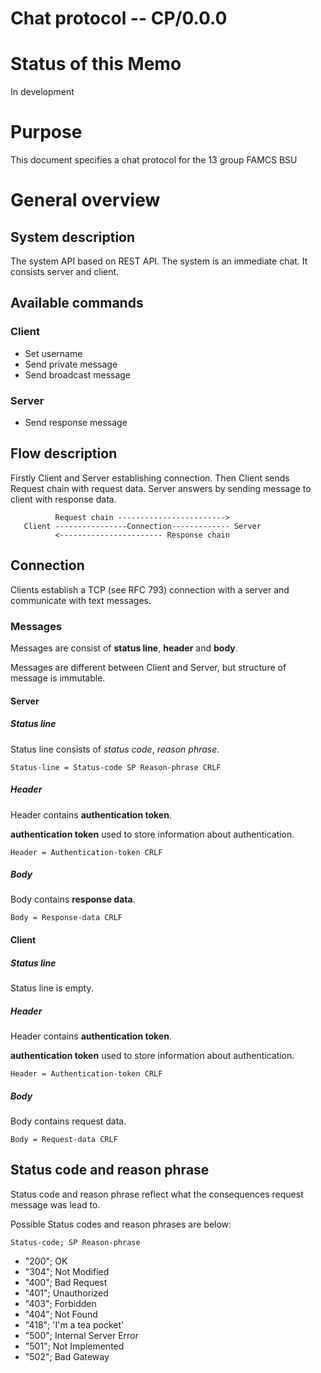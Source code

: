# Chat protocol -- CP/0.0.0

# Status of this Memo
In development

# Purpose
This document specifies a chat protocol for the 13 group FAMCS BSU

# General overview
## System description
The system API based on REST API.
The system is an immediate chat. It consists server and client.

## Available commands 
### Client
- Set username
- Send private message
- Send broadcast message

### Server
- Send response message

## Flow description
Firstly Client and Server establishing connection. Then Client sends Request chain with request data.
Server answers by sending message to client with response data.

              Request chain ------------------------>
       Client ----------------Connection------------- Server
              <----------------------- Response chain


## Connection
Clients establish a TCP (see RFC 793) connection with a server and communicate with text messages.

### Messages
Messages are consist of **status line**, **header** and **body**. 

Messages are different between Client and Server, but structure of message is immutable.

#### Server
##### Status line
Status line consists of *status code*, *reason phrase*.

`Status-line = Status-code SP Reason-phrase CRLF`

##### Header
Header contains **authentication token**.

**authentication token** used to store information about authentication.

`Header = Authentication-token CRLF`

##### Body
Body contains **response data**. 

`Body = Response-data CRLF`

#### Client
##### Status line
Status line is empty.

##### Header
Header contains **authentication token**. 

**authentication token** used to store information about authentication.

`Header = Authentication-token CRLF`

##### Body
Body contains request data. 

`Body = Request-data CRLF`

## Status code and reason phrase
Status code and reason phrase reflect what the consequences request message was lead to.

Possible Status codes and reason phrases are below:

`Status-code; SP Reason-phrase`

- "200"; OK
- "304"; Not Modified
- "400"; Bad Request
- "401"; Unauthorized
- "403"; Forbidden
- "404"; Not Found
- "418"; 'I'm a tea pocket'
- "500"; Internal Server Error
- "501"; Not Implemented
- "502"; Bad Gateway
